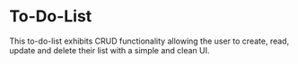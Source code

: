 # To-Do-List
This to-do-list exhibits CRUD functionality allowing the user to create, read, update and delete their list with a simple and clean UI.
